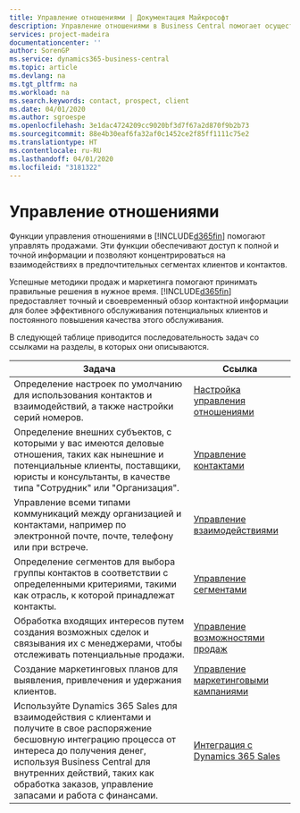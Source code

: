```yaml
---
title: Управление отношениями | Документация Майкрософт
description: Управление отношениями в Business Central помогает осуществлять продажи и предоставляет доступ к информации о контактах и потенциальных клиентах для эффективного обслуживания клиентов.
services: project-madeira
documentationcenter: ''
author: SorenGP
ms.service: dynamics365-business-central
ms.topic: article
ms.devlang: na
ms.tgt_pltfrm: na
ms.workload: na
ms.search.keywords: contact, prospect, client
ms.date: 04/01/2020
ms.author: sgroespe
ms.openlocfilehash: 3e1dac4724209cc9020bf3d7f67a2d870f9b2b73
ms.sourcegitcommit: 88e4b30eaf6fa32af0c1452ce2f85ff1111c75e2
ms.translationtype: HT
ms.contentlocale: ru-RU
ms.lasthandoff: 04/01/2020
ms.locfileid: "3181322"
---
```

# <a name="managing-relationships"></a>Управление отношениями
Функции управления отношениями в [!INCLUDE[d365fin](includes/d365fin_md.md)] помогают управлять продажами. Эти функции обеспечивают доступ к полной и точной информации и позволяют концентрироваться на взаимодействиях в предпочтительных сегментах клиентов и контактов.

Успешные методики продаж и маркетинга помогают принимать правильные решения в нужное время. [!INCLUDE[d365fin](includes/d365fin_md.md)] предоставляет точный и своевременный обзор контактной информации для более эффективного обслуживания потенциальных клиентов и постоянного повышения качества этого обслуживания.

В следующей таблице приводится последовательность задач со ссылками на разделы, в которых они описываются.  

| Задача | Ссылка |
| --- | --- |
|Определение настроек по умолчанию для использования контактов и взаимодействий, а также настройки серий номеров.|[Настройка управления отношениями](marketing-setup-marketing.md)|
|Определение внешних субъектов, с которыми у вас имеются деловые отношения, таких как нынешние и потенциальные клиенты, поставщики, юристы и консультанты, в качестве типа "Сотрудник" или "Организация".|[Управление контактами](marketing-contacts.md)|
|Управление всеми типами коммуникаций между организацией и контактами, например по электронной почте, почте, телефону или при встрече.|[Управление взаимодействиями](marketing-interactions.md)|
|Определение сегментов для выбора группы контактов в соответствии с определенными критериями, такими как отрасль, к которой принадлежат контакты.|[Управление сегментами](marketing-segments.md)|
|Обработка входящих интересов путем создания возможных сделок и связывания их с менеджерами, чтобы отслеживать потенциальные продажи.|[Управление возможностями продаж](marketing-manage-sales-opportunities.md)|
|Создание маркетинговых планов для выявления, привлечения и удержания клиентов.|[Управление маркетинговыми кампаниями](marketing-campaigns.md)|
|Используйте Dynamics 365 Sales для взаимодействия с клиентами и получите в свое распоряжение бесшовную интеграцию процесса от интереса до получения денег, используя Business Central для внутренних действий, таких как обработка заказов, управление запасами и работа с финансами.|[Интеграция с Dynamics 365 Sales](marketing-integrate-dynamicscrm.md)|
